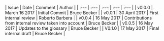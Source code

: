 | Issue | Date | Comment | Author |
| :--- | :--- | :--- | :--- | :--- |
| v0.0.0 | March 16 2017 | Initial Commit | Bruce Becker |
| v0.0.1 | 30 April 2017 | First internal review | Roberto Barbera |
| v0.0.4 | 16 May 2017 | Contributions from internal review taken into account | Bruce Becker |
| v0.0.5 | 16 May 2017 | Updates to the glossary | Bruce Becker |
| V0.1.0 | 17 May 2017 | Final internal draft | Bruce Becker | 
